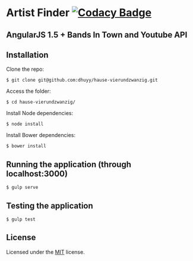 # Artist Finder [![Codacy Badge](https://api.codacy.com/project/badge/Grade/bca3cab25c57459ba7871c5ca2e2ef4f)](https://www.codacy.com/app/dhuyy/hause-vierundzwanzig?utm_source=github.com&amp;utm_medium=referral&amp;utm_content=dhuyy/hause-vierundzwanzig&amp;utm_campaign=Badge_Grade)
## AngularJS 1.5 + Bands In Town and Youtube API

## Installation

Clone the repo:

    $ git clone git@github.com:dhuyy/hause-vierundzwanzig.git
    
Access the folder:

    $ cd hause-vierundzwanzig/

Install Node dependencies:

    $ node install
    
Install Bower dependencies:

    $ bower install
    
    
## Running the application (through localhost:3000)

    $ gulp serve
    
    
## Testing the application

    $ gulp test


## License

Licensed under the [MIT](http://www.opensource.org/licenses/mit-license.php)  license.

